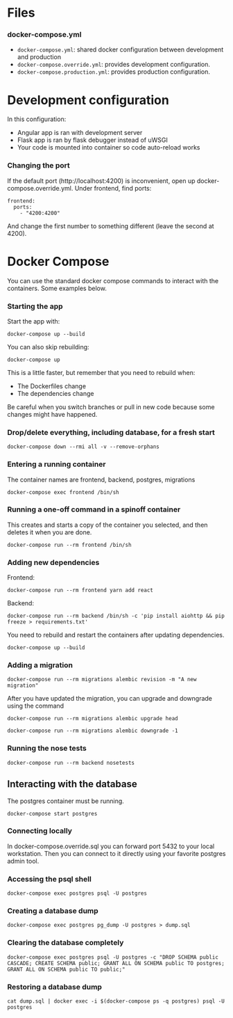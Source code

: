 # Files

### docker-compose.yml

* `docker-compose.yml`: shared docker configuration between development and production
* `docker-compose.override.yml`: provides development configuration.
* `docker-compose.production.yml`: provides production configuration.

# Development configuration

In this configuration:
 * Angular app is ran with development server
 * Flask app is ran by flask debugger instead of uWSGI
 * Your code is mounted into container so code auto-reload works

### Changing the port

If the default port (http://localhost:4200) is inconvenient, open up docker-compose.override.yml.
Under frontend, find ports:

```
frontend:
  ports:
    - "4200:4200"
```

And change the first number to something different (leave the second at 4200).

# Docker Compose

You can use the standard docker compose commands to interact with the containers. Some examples below.

### Starting the app

Start the app with:

```
docker-compose up --build
```

You can also skip rebuilding:

```
docker-compose up
```

This is a little faster, but remember that you need to rebuild when:

- The Dockerfiles change
- The dependencies change

Be careful when you switch branches or pull in new code because some changes might have happened.

### Drop/delete everything, including database, for a fresh start

```
docker-compose down --rmi all -v --remove-orphans
```

### Entering a running container

The container names are frontend, backend, postgres, migrations

```
docker-compose exec frontend /bin/sh
```

### Running a one-off command in a spinoff container

This creates and starts a copy of the container you selected, and then deletes it when you are done.

```
docker-compose run --rm frontend /bin/sh
```

### Adding new dependencies

Frontend:

```
docker-compose run --rm frontend yarn add react
```

Backend:

```
docker-compose run --rm backend /bin/sh -c 'pip install aiohttp && pip freeze > requirements.txt'
```

You need to rebuild and restart the containers after updating dependencies.

```
docker-compose up --build
```

### Adding a migration

```
docker-compose run --rm migrations alembic revision -m "A new migration"
```

After you have updated the migration, you can upgrade and downgrade using the command

```
docker-compose run --rm migrations alembic upgrade head
```

```
docker-compose run --rm migrations alembic downgrade -1
```

### Running the nose tests

```
docker-compose run --rm backend nosetests
```

## Interacting with the database

The postgres container must be running.

```
docker-compose start postgres
```

### Connecting locally

In docker-compose.override.sql you can forward port 5432 to your local workstation. Then you can connect to it directly using your favorite postgres admin tool.

### Accessing the psql shell

```
docker-compose exec postgres psql -U postgres
```

### Creating a database dump

```
docker-compose exec postgres pg_dump -U postgres > dump.sql
```

### Clearing the database completely

```
docker-compose exec postgres psql -U postgres -c "DROP SCHEMA public CASCADE; CREATE SCHEMA public; GRANT ALL ON SCHEMA public TO postgres; GRANT ALL ON SCHEMA public TO public;"
```

### Restoring a database dump

```
cat dump.sql | docker exec -i $(docker-compose ps -q postgres) psql -U postgres
```
